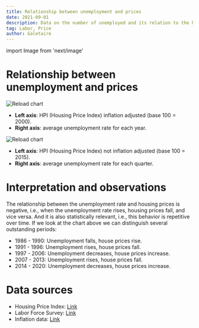 ```yaml
---
title: Relationship between unemployment and prices
date: 2021-09-01
description: Data on the number of unemployed and its relation to the housing price index. Rising unemployment has always led to stagnation or falling prices.
tag: Labor, Price
author: Galetaire
---
```


import Image from 'next/image'

# Relationship between unemployment and prices

<Image
  src="/images/ocupacio.png"
  alt="Reload chart"
  width={3552}
  height={1823}
  priority
  className="next-image"
/>

- **Left axis**: HPI (Housing Price Index) inflation adjusted (base 100 = 2000).
- **Right axis**: average unemployment rate for each year.

<Image
  src="/images/ocupacio2.png"
  alt="Reload chart"
  width={3685}
  height={1786}
  priority
  className="next-image"
/>

- **Left axis**: HPI (Housing Price Index) not inflation adjusted (base 100 = 2015).
- **Right axis**: average unemployment rate for each quarter.

# Interpretation and observations

The relationship between the unemployment rate and housing prices is negative, i.e., when the unemployment rate rises, housing prices fall, and vice versa. And it is also statistically relevant, i.e., this behavior is repetitive over time. If we look at the chart above we can distinguish several outstanding periods:

- 1986 - 1990: Unemployment falls, house prices rise.
- 1991 - 1996: Unemployment rises, house prices fall.
- 1997 - 2006: Unemployment decreases, house prices increase.
- 2007 - 2013: Unemployment rises, house prices fall.
- 2014 - 2020: Unemployment decreases, house prices increase.

# Data sources

- Housing Price Index: [Link](https://www.ine.es/dyngs/INEbase/es/operacion.htm?c=Estadistica_C&cid=1254736152838&menu=resultados&idp=1254735976607#!tabs-1254736152561)
- Labor Force Survey: [Link](https://www.ine.es/dyngs/INEbase/es/operacion.htm?c=Estadistica_C&cid=1254736176918&menu=ultiDatos&idp=1254735976595)
- Inflation data: [Link](https://www.inflation.eu/en/inflation-rates/spain/historic-inflation/cpi-inflation-spain.aspx)
